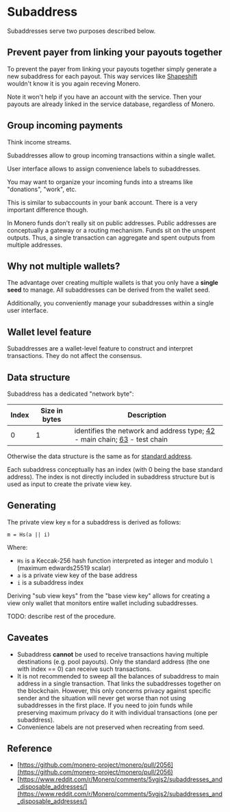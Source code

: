 # Subaddress

Subaddresses serve two purposes described below.

## Prevent payer from linking your payouts together

To prevent the payer from linking your payouts together simply generate a new subaddress for each payout.
This way services like [Shapeshift](https://shapeshift.io) wouldn't know it is you again receving Monero.

Note it won't help if you have an account with the service. Then your payouts are already linked in the service database, regardless of Monero.

## Group incoming payments

Think income streams.

Subaddresses allow to group incoming transactions within a single wallet.

User interface allows to assign convenience labels to subaddresses.

You may want to organize your incoming funds into a streams like "donations", "work", etc.

This is similar to subaccounts in your bank account. There is a very important difference though.

In Monero funds don't really sit on public addresses. Public addresses are conceptually a gateway or a routing mechanism. Funds sit on the unspent outputs. Thus, a single transaction can aggregate and spent outputs from multiple addresses.

## Why not multiple wallets?

The advantage over creating multiple wallets is that you only have a **single seed** to manage.
All subaddresses can be derived from the wallet seed.

Additionally, you conveniently manage your subaddresses within a single user interface.

## Wallet level feature

Subaddresses are a wallet-level feature to construct and interpret transactions. They do not affect the consensus. 

## Data structure

Subaddress has a dedicated "network byte":

Index       | Size in bytes    | Description
------------|------------------|-------------------------------------------------------------
0           | 1                | identifies the network and address type; [42](https://github.com/monero-project/monero/blob/784f7b07f05a645d43f62ed3a9cefda4b0c57825/src/cryptonote_config.h#L153) - main chain; [63](https://github.com/monero-project/monero/blob/784f7b07f05a645d43f62ed3a9cefda4b0c57825/src/cryptonote_config.h#L167) - test chain

Otherwise the data structure is the same as for [standard address](/public-address/standard-address/).

Each subaddress conceptually has an index (with 0 being the base standard address).
The index is not directly included in subaddress structure but is used as input to create the private view key.

## Generating

The private view key `m` for a subaddress is derived as follows:
    
    m = Hs(a || i)
    
Where:

* `Hs` is a Keccak-256 hash function interpreted as integer and modulo `l` (maximum edwards25519 scalar)
* `a` is a private view key of the base address
* `i` is a subaddress index

Deriving "sub view keys" from the "base view key" allows for creating a view only wallet that monitors entire wallet including subaddresses.

TODO: describe rest of the procedure.

## Caveates

* Subaddress **cannot** be used to receive transactions having multiple destinations (e.g. pool payouts). Only the standard address (the one with index == 0) can receive such transactions.
* It is not recommended to sweep all the balances of subaddress to main address in a single transaction. That links the subaddresses together on the blockchain. However, this only concerns privacy against specific sender and the situation will never get worse than not using subaddresses in the first place. If you need to join funds while preserving maximum privacy do it with individual transactions (one per subaddress).
* Convenience labels are not preserved when recreating from seed.

## Reference

* [https://github.com/monero-project/monero/pull/2056](https://github.com/monero-project/monero/pull/2056)
* [https://www.reddit.com/r/Monero/comments/5vgjs2/subaddresses_and_disposable_addresses/](https://www.reddit.com/r/Monero/comments/5vgjs2/subaddresses_and_disposable_addresses/)
